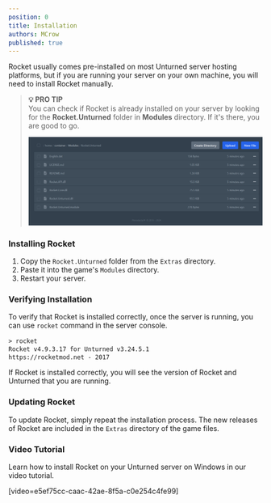 ```yaml
---
position: 0
title: Installation
authors: MCrow
published: true
---
```


Rocket usually comes pre-installed on most Unturned server hosting platforms, but if you are running your server on your own machine, you will need to install Rocket manually.

> **💡 PRO TIP**  
> You can check if Rocket is already installed on your server by looking for the **Rocket.Unturned** folder in **Modules** directory. If it's there, you are good to go.
>
> ![rocket in modules](assets/rocket_in_modules.png)

### Installing Rocket
1. Copy the `Rocket.Unturned` folder from the `Extras` directory.
2. Paste it into the game's `Modules` directory.
3. Restart your server.

### Verifying Installation
To verify that Rocket is installed correctly, once the server is running, you can use `rocket` command in the server console. 

```
> rocket
Rocket v4.9.3.17 for Unturned v3.24.5.1
https://rocketmod.net - 2017
```

If Rocket is installed correctly, you will see the version of Rocket and Unturned that you are running.

### Updating Rocket
To update Rocket, simply repeat the installation process. The new releases of Rocket are included in the `Extras` directory of the game files.

### Video Tutorial
Learn how to install Rocket on your Unturned server on Windows in our video tutorial.

[video=e5ef75cc-caac-42ae-8f5a-c0e254c4fe99]


